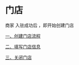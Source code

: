 # 门店

商家 入驻成功后 ，即开始创建门店

[一、创建门店流程](create_store.md)

[二、填写门店信息](describe_store.md)

[三、关闭门店](close_store.md)
